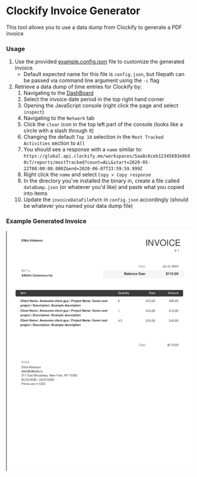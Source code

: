 # Clockify Invoice Generator

This tool allows you to use a data dump from Clockify to generate a PDF invoice

### Usage

1. Use the provided [example.config.json](example.config.json) file to customize the generated invoice.
    - Default expected name for this file is `config.json`, but filepath can be passed via command line argument using the `-c` flag
2. Retrieve a data dump of time entries for Clockify by:
    1. Navigating to the [DashBoard](https://clockify.me/dashboard)
    2. Select the invoice date period in the top right hand corner
    3. Opening the JavaScript console (right click the page and select `inspect`)
    4. Navigating to the `Network` tab
    5. Click the `clear` icon in the top left part of the console (looks like a circle with a slash through it)
    6. Changing the default `Top 10` selection in the `Most Tracked Activities` section to `All`
    7. You should see a response with a `name` similar to: `https://global.api.clockify.me/workspaces/5aa8c6ceb12345693e9b90c7/reports/mostTracked?count=ALL&start=2020-05-22T00:00:00.000Z&end=2020-06-07T23:59:59.999Z`
    8. Right click the `name` and select `Copy > Copy response`
    9. In the directory you've installed the binary in, create a file called `dataDump.json` (or whatever you'd like) and paste what you copied into items
    10. Update the `invoiceDataFilePath` in `config.json` accordingly (should be whatever you named your data dump file)

### Example Generated Invoice

![example-invoice](exampleInvoice.png)
